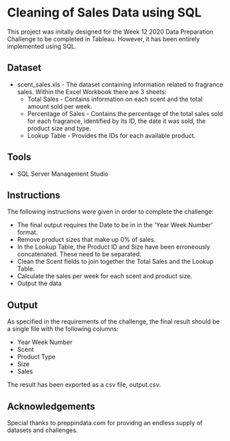 # Cleaning of Sales Data using SQL

This project was initally designed for the Week 12 2020 Data Preparation Challenge to be completed in Tableau. However, it has been entirely implemented using SQL.
## Dataset
- scent_sales.xls - The dataset containing information related to fragrance sales. Within the Excel Workbook there are 3 sheets:
  - Total Sales - Contains information on each scent and the total amount sold per week.
  - Percentage of Sales - Contains the percentage of the total sales sold for each fragrance, identified by its ID, the date it was sold, the product size and type.
  - Lookup Table - Provides the IDs for each available product.

## Tools

- SQL Server Management Studio

## Instructions

The following instructions were given in order to complete the challenge:

- The final output requires the Date to be in in the 'Year Week Number' format. 
- Remove product sizes that make up 0% of sales.
- In the Lookup Table, the Product ID and Size have been erroneously concatenated. These need to be separated.  
- Clean the Scent fields to join together the Total Sales and the Lookup Table.
- Calculate the sales per week for each scent and product size.
- Output the data

## Output

As specified in the requirements of the challenge, the final result should be a single file with the following columns:

- Year Week Number
- Scent
- Product Type
- Size
- Sales

The result has been exported as a csv file, output.csv.

## Acknowledgements
Special thanks to preppindata.com for providng an endless supply of datasets and challenges.
